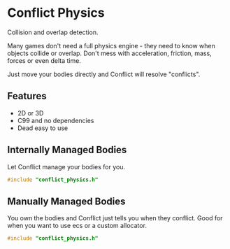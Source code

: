 # Conflict Physics

Collision and overlap detection.

Many games don't need a full physics engine - they need to know when objects collide or overlap.
Don't mess with acceleration, friction, mass, forces or even delta time.

Just move your bodies directly and Conflict will resolve "conflicts".

## Features
- 2D or 3D
- C99 and no dependencies
- Dead easy to use

## Internally Managed Bodies
Let Conflict manage your bodies for you.
```c
#include "conflict_physics.h"
```

## Manually Managed Bodies
You own the bodies and Conflict just tells you when they conflict.
Good for when you want to use ecs or a custom allocator.
```c
#include "conflict_physics.h"
```